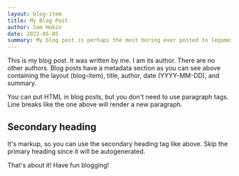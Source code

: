```yaml
---
layout: blog-item
title: My Blog Post
author: Sam Hokin
date: 2022-05-05
summary: My blog post is perhaps the most boring ever posted to legumeinfo.org
---
```

This is my blog post. It was written by me. I am its author. There are no other authors. Blog posts have a metadata section as you can see above
containing the layout (blog-item), title, author, date (YYYY-MM-DD), and summary.

You can put HTML in blog posts, but you don't need to use paragraph tags. Line breaks like the one above will render a new paragraph.

## Secondary heading
It's markup, so you can use the secondary heading tag like above. Skip the primary heading since it will be autogenerated.

That's about it! Have fun blogging!
